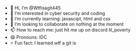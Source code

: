 - 👋 Hi, I’m @Wtfisagit445
- 👀 I’m interested in cyber security and coding
- 🌱 I’m currently learning: javascipt, html and css
- 💞️ I’m looking to collaborate on nothing at the moment
- 📫 How to reach me: just hit me up on discord lil_poverty
- 😄 Pronouns: IDC
- ⚡ Fun fact: I learned wtf a git is

<!---
Wtfisagit445/Wtfisagit445 is a ✨ special ✨ repository because its `README.md` (this file) appears on your GitHub profile.
You can click the Preview link to take a look at your changes.
--->
